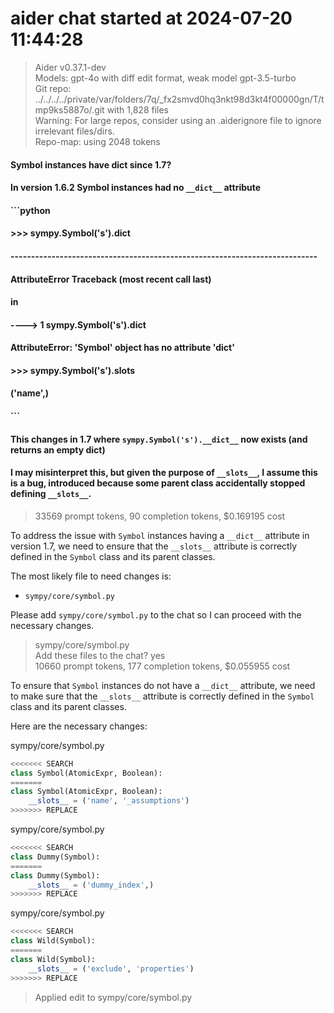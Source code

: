 
# aider chat started at 2024-07-20 11:44:28

> Aider v0.37.1-dev  
> Models: gpt-4o with diff edit format, weak model gpt-3.5-turbo  
> Git repo: ../../../../private/var/folders/7q/_fx2smvd0hq3nkt98d3kt4f00000gn/T/tmp9ks5887o/.git with 1,828 files  
> Warning: For large repos, consider using an .aiderignore file to ignore irrelevant files/dirs.  
> Repo-map: using 2048 tokens  

#### Symbol instances have __dict__ since 1.7?  
#### In version 1.6.2 Symbol instances had no `__dict__` attribute  
#### ```python  
#### >>> sympy.Symbol('s').__dict__  
#### ---------------------------------------------------------------------------  
#### AttributeError                            Traceback (most recent call last)  
#### <ipython-input-3-e2060d5eec73> in <module>  
#### ----> 1 sympy.Symbol('s').__dict__  
####   
#### AttributeError: 'Symbol' object has no attribute '__dict__'  
#### >>> sympy.Symbol('s').__slots__  
#### ('name',)  
#### ```  
####   
#### This changes in 1.7 where `sympy.Symbol('s').__dict__` now exists (and returns an empty dict)  
#### I may misinterpret this, but given the purpose of `__slots__`, I assume this is a bug, introduced because some parent class accidentally stopped defining `__slots__`.  
> 33569 prompt tokens, 90 completion tokens, $0.169195 cost  

To address the issue with `Symbol` instances having a `__dict__` attribute in version 1.7, we need to ensure that the `__slots__` attribute is correctly defined in the `Symbol` class and its parent classes.

The most likely file to need changes is:
- `sympy/core/symbol.py`

Please add `sympy/core/symbol.py` to the chat so I can proceed with the necessary changes.

> sympy/core/symbol.py  
> Add these files to the chat? yes  
> 10660 prompt tokens, 177 completion tokens, $0.055955 cost  

To ensure that `Symbol` instances do not have a `__dict__` attribute, we need to make sure that the `__slots__` attribute is correctly defined in the `Symbol` class and its parent classes. 

Here are the necessary changes:

sympy/core/symbol.py
```python
<<<<<<< SEARCH
class Symbol(AtomicExpr, Boolean):
=======
class Symbol(AtomicExpr, Boolean):
    __slots__ = ('name', '_assumptions')
>>>>>>> REPLACE
```

sympy/core/symbol.py
```python
<<<<<<< SEARCH
class Dummy(Symbol):
=======
class Dummy(Symbol):
    __slots__ = ('dummy_index',)
>>>>>>> REPLACE
```

sympy/core/symbol.py
```python
<<<<<<< SEARCH
class Wild(Symbol):
=======
class Wild(Symbol):
    __slots__ = ('exclude', 'properties')
>>>>>>> REPLACE
```

> Applied edit to sympy/core/symbol.py  
